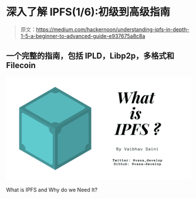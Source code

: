 # 深入了解 IPFS(1/6):初级到高级指南

> 原文：<https://medium.com/hackernoon/understanding-ipfs-in-depth-1-5-a-beginner-to-advanced-guide-e937675a8c8a>

## 一个完整的指南，包括 IPLD，Libp2p，多格式和 Filecoin

![](img/b657e1f1d173be83fac02f2103482639.png)

What is IPFS and Why do we Need It?